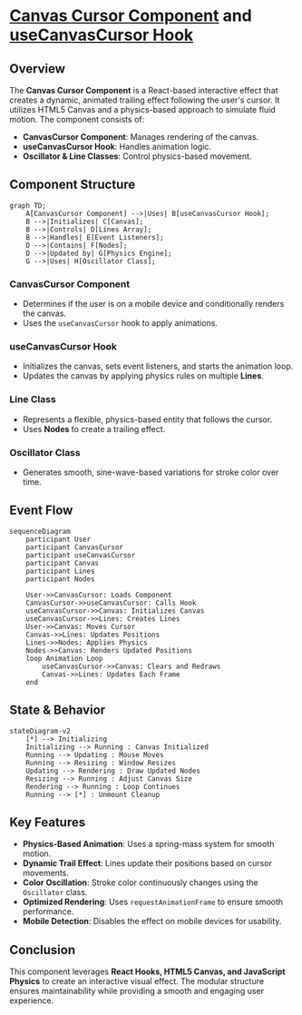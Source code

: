# [Canvas Cursor Component](CanvasCursor.tsx) and [useCanvasCursor Hook](../../hooks/useCanvasCursor.ts)

## Overview
The **Canvas Cursor Component** is a React-based interactive effect that creates a dynamic, animated trailing effect following the user's cursor. It utilizes HTML5 Canvas and a physics-based approach to simulate fluid motion. The component consists of:
- **CanvasCursor Component**: Manages rendering of the canvas.
- **useCanvasCursor Hook**: Handles animation logic.
- **Oscillator & Line Classes**: Control physics-based movement.

## Component Structure

```mermaid
graph TD;
    A[CanvasCursor Component] -->|Uses| B[useCanvasCursor Hook];
    B -->|Initializes| C[Canvas];
    B -->|Controls| D[Lines Array];
    B -->|Handles| E[Event Listeners];
    D -->|Contains| F[Nodes];
    D -->|Updated by| G[Physics Engine];
    G -->|Uses| H[Oscillator Class];
```

### **CanvasCursor Component**

- Determines if the user is on a mobile device and conditionally renders the canvas.
- Uses the `useCanvasCursor` hook to apply animations.

### **useCanvasCursor Hook**

- Initializes the canvas, sets event listeners, and starts the animation loop.
- Updates the canvas by applying physics rules on multiple **Lines**.

### **Line Class**

- Represents a flexible, physics-based entity that follows the cursor.
- Uses **Nodes** to create a trailing effect.

### **Oscillator Class**

- Generates smooth, sine-wave-based variations for stroke color over time.

## Event Flow

```mermaid
sequenceDiagram
    participant User
    participant CanvasCursor
    participant useCanvasCursor
    participant Canvas
    participant Lines
    participant Nodes

    User->>CanvasCursor: Loads Component
    CanvasCursor->>useCanvasCursor: Calls Hook
    useCanvasCursor->>Canvas: Initializes Canvas
    useCanvasCursor->>Lines: Creates Lines
    User->>Canvas: Moves Cursor
    Canvas->>Lines: Updates Positions
    Lines->>Nodes: Applies Physics
    Nodes->>Canvas: Renders Updated Positions
    loop Animation Loop
        useCanvasCursor->>Canvas: Clears and Redraws
        Canvas->>Lines: Updates Each Frame
    end
```

## State & Behavior

```mermaid
stateDiagram-v2
    [*] --> Initializing
    Initializing --> Running : Canvas Initialized
    Running --> Updating : Mouse Moves
    Running --> Resizing : Window Resizes
    Updating --> Rendering : Draw Updated Nodes
    Resizing --> Running : Adjust Canvas Size
    Rendering --> Running : Loop Continues
    Running --> [*] : Unmount Cleanup
```

## Key Features

- **Physics-Based Animation**: Uses a spring-mass system for smooth motion.
- **Dynamic Trail Effect**: Lines update their positions based on cursor movements.
- **Color Oscillation**: Stroke color continuously changes using the `Oscillator` class.
- **Optimized Rendering**: Uses `requestAnimationFrame` to ensure smooth performance.
- **Mobile Detection**: Disables the effect on mobile devices for usability.

## Conclusion

This component leverages **React Hooks, HTML5 Canvas, and JavaScript Physics** to create an interactive visual effect. The modular structure ensures maintainability while providing a smooth and engaging user experience.
